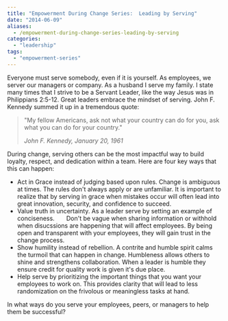 ```yaml
---
title: "Empowerment During Change Series:  Leading by Serving"
date: "2014-06-09"
aliases:
  - /empowerment-during-change-series-leading-by-serving
categories: 
  - "leadership"
tags: 
  - "empowerment-series"
---
```

Everyone must serve somebody, even if it is yourself. As employees, we server our managers or company. As a husband I serve my family. <!--more-->I state many times that I strive to be a Servant Leader, like the way Jesus was in Philippians 2:5-12. Great leaders embrace the mindset of serving. John F. Kennedy summed it up in a tremendous quote:

> "My fellow Americans, ask not what your country can do for you, ask what you can do for your country."
> 
> _John F. Kennedy, January 20, 1961_

During change, serving others can be the most impactful way to build loyalty, respect, and dedication within a team. Here are four key ways that this can happen:

- Act in Grace instead of judging based upon rules. Change is ambiguous at times. The rules don't always apply or are unfamiliar. It is important to realize that by serving in grace when mistakes occur will often lead into great innovation, security, and confidence to succeed.
- Value truth in uncertainty. As a leader serve by setting an example of conciseness.       Don't be vague when sharing information or withhold when disucssions are happening that will affect employees. By being open and transparent with your employees, they will gain trust in the change process.
- Show humility instead of rebellion. A contrite and humble spirit calms the turmoil that can happen in change. Humbleness allows others to shine and strengthens collaboration. When a leader is humble they ensure credit for quality work is given it's due place.
- Help serve by prioritizing the important things that you want your employees to work on. This provides clarity that will lead to less randomization on the frivolous or meaningless tasks at hand.

In what ways do you serve your employees, peers, or managers to help them be successful?

